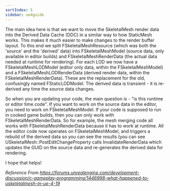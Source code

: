 ```yaml
---
sortIndex: 5
sidebar: ue4guide
---
```


The main idea here is that we want to move the SkeletalMesh render data into the Derived Data Cache (DDC) in a similar way to how StaticMesh works. This makes it much easier to make changes to the render buffer layout. To this end we split FSkeletalMeshResource (which was both the 'source' and the 'derived' data) into FSkeletalMeshModel (source data, only available in editor builds) and FSkeletalMeshRenderData (the actual data needed at runtime for rendering). For each LOD we now have a FSkeletalMeshLODModel (editor only data, within the FSkeletalMeshModel) and a FSkeletalMeshLODRenderData (derived render data, within the FSkeletalMeshRenderData). These are the replacement for the old, confusingly named FStaticLODModel. The derived data is transient - it is re-derived any time the source data changes.

So when you are updating your code, the main question is - "is this runtime or editor time code". If you want to work on the source data in the editor, you need to work on FSkeletalMeshModel. If your code is supposed to run in cooked game builds, then you can only work with FSkeletalMeshRenderData. So for example, the mesh merging code all works with FSkeletalMeshRenderData because it has to work at runtime. All the editor code now operates on FSkeletalMeshModel, and triggers a rebuild of the derived data so you can see the results (you can see USkeletalMesh::PostEditChangeProperty calls InvalidateRenderData which updates the GUID on the source data and re-generates the derived data for rendering.

I hope that helps!

*Reference From <https://forums.unrealengine.com/development-discussion/c-gameplay-programming/1446998-what-happened-to-uskeletalmesh-in-ue-4-19>*
